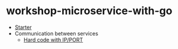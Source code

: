 # workshop-microservice-with-go

* [Starter](https://github.com/up1/workshop-microservice-with-go/tree/master/01-starter)
* Communication between services
  * [Hard code with IP/PORT](https://github.com/up1/workshop-microservice-with-go/tree/master/02-connect)
